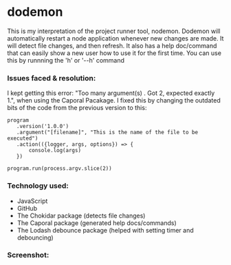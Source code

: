 # dodemon
 This is my interpretation of the project runner tool, nodemon. Dodemon will automatically restart a node application whenever new changes are made. It will detect file changes, and then refresh. It also has a help doc/command that can easily show a new user how to use it for the first time. You can use this by runnning the 'h' or '--h' command

 <h3>Issues faced & resolution:</h3>
 I kept getting this error: "Too many argument(s) . Got 2, expected exactly 1.", when using the Caporal Pacakage. I fixed this by changing the  outdated bits of the code from the previous version to this:
 
 ```
 program
    .version('1.0.0')
    .argument("[filename]", "This is the name of the file to be executed")
    .action(({logger, args, options}) => {
        console.log(args)
    })

program.run(process.argv.slice(2))
```


<h3>Technology used:</h3>

- JavaScript
- GitHub
- The Chokidar package (detects file changes)
- The Caporal package (generated help docs/commands)
- The Lodash debounce package (helped with setting timer and debouncing)



<h3>Screenshot:</h3>
